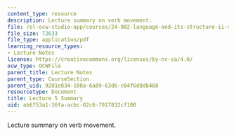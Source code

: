 ```yaml
---
content_type: resource
description: Lecture summary on verb movement.
file: /ol-ocw-studio-app/courses/24-902-language-and-its-structure-ii-syntax-fall-2003/ab6753a136faacbc82c67917832cf100_ln5_summary.pdf
file_size: 72633
file_type: application/pdf
learning_resource_types:
- Lecture Notes
license: https://creativecommons.org/licenses/by-nc-sa/4.0/
ocw_type: OCWFile
parent_title: Lecture Notes
parent_type: CourseSection
parent_uid: 9281e834-108a-6a89-63d6-c04f6d8db468
resourcetype: Document
title: Lecture 5 Summary
uid: ab6753a1-36fa-acbc-82c6-7917832cf100
---
```

Lecture summary on verb movement.
